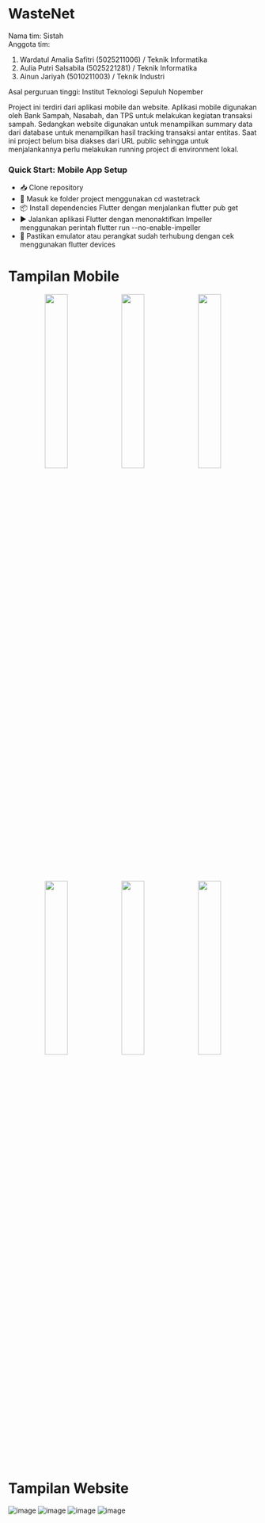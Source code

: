 # WasteNet

Nama tim: Sistah </br>
Anggota tim:
1. Wardatul Amalia Safitri (5025211006) / Teknik Informatika</br>
2. Aulia Putri Salsabila (5025221281) / Teknik Informatika</br>
3. Ainun Jariyah (5010211003) / Teknik Industri</br>

Asal perguruan tinggi: Institut Teknologi Sepuluh Nopember </br>

Project ini terdiri dari aplikasi mobile dan website. Aplikasi mobile digunakan oleh Bank Sampah, Nasabah, dan TPS untuk melakukan kegiatan transaksi sampah. Sedangkan website digunakan untuk menampilkan summary data dari database untuk menampilkan hasil tracking transaksi antar entitas. Saat ini project belum bisa diakses dari URL public sehingga untuk menjalankannya perlu melakukan running project di environment lokal.

### Quick Start: Mobile App Setup
- 📥 Clone repository
- 📂 Masuk ke folder project menggunakan
cd wastetrack
- 📦 Install dependencies Flutter dengan menjalankan
flutter pub get
- ▶️ Jalankan aplikasi Flutter dengan menonaktifkan Impeller menggunakan perintah
flutter run --no-enable-impeller
- 📱 Pastikan emulator atau perangkat sudah terhubung dengan cek menggunakan
flutter devices


# Tampilan Mobile
<p align="center">
  <img src="https://github.com/user-attachments/assets/00e4d13a-e147-435a-a5e7-5a9c895ddcd8" width="30%" />
  <img src="https://github.com/user-attachments/assets/646069f6-a5b4-49d7-92ef-522813c85500" width="30%" />
  <img src="https://github.com/user-attachments/assets/021ba461-2637-4cee-8910-780bde0b6af1" width="30%" />
</p>

<p align="center">
  <img src="https://github.com/user-attachments/assets/ad15d013-ff21-4648-9666-fa4b1640f22f" width="30%" />
  <img src="https://github.com/user-attachments/assets/5ce35615-6e2e-4ca8-b7be-80fc9acc46d6" width="30%" />
  <img src="https://github.com/user-attachments/assets/7482ef75-0c89-49d3-bbf7-ecfa24dc2613" width="30%" />
</p>


# Tampilan Website
![image](https://github.com/user-attachments/assets/a30951cd-2926-40b6-b116-a435d786e1eb)
![image](https://github.com/user-attachments/assets/4e4b051e-4974-4bd8-9724-f4d4cfda5b19)
![image](https://github.com/user-attachments/assets/af07856e-5d4f-4d1f-9b39-c8867617a1b8)
![image](https://github.com/user-attachments/assets/73b6f7ff-3dfc-4d5d-8160-d1f87b0bc92e)



